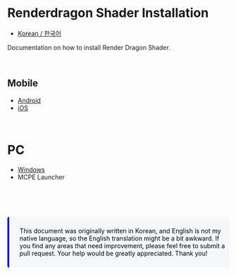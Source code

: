 # Renderdragon Shader Installation

* [Korean / 한국어](./ko_KR/README.md)

Documentation on how to install Render Dragon Shader.

</br>

## Mobile
* [Android](android)
* [iOS](iOS)

</br>

# PC
* [Windows](windows)
* MCPE Launcher

</br>
</br>
</br>
</br>

<div class="warning" style='background-color:#F5F7F9; color: #000000; border-left: solid #0000FF 4px; border-radius: 4px; padding:0.7em;'>
<p style='margin-left:1em;'>
This document was originally written in Korean, and English is not my native language, so the English translation might be a bit awkward. If you find any areas that need improvement, please feel free to submit a pull request. Your help would be greatly appreciated. Thank you!
</div>

